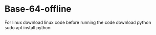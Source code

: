 # Base-64-offline

For linux download linux code
before running the code 
download python
sudo apt install python
